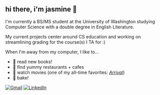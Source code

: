 ## hi there, i'm jasmine 👋

I'm currently a BS/MS student at the University of Washington studying Computer Science with a double degree in English Literature.

My current projects center around CS education and working on streamlining grading for the course(s) I TA for :)

When I'm away from my computer, I like to...
  * 🌈 read new books!
  * 🍣 find yummy restaurants + cafes
  * 🎥 watch movies (one of my all-time favorites: [*Arrival*](https://www.imdb.com/title/tt2543164/))
  * 🍪 bake!

<div text-align="center"> 
  <a href="mailto:jjasminechii@gmail.com"><img src="https://img.shields.io/badge/-Gmail-%23333?style=for-the-badge&logo=gmail&logoColor=white" alt="Gmail"></a>
  <a href="https://www.linkedin.com/in/jjasminechii/" target="_blank"><img src="https://img.shields.io/badge/-LinkedIn-%230077B5?style=for-the-badge&logo=linkedin&logoColor=white" alt="LinkedIn"></a> 
</div>


